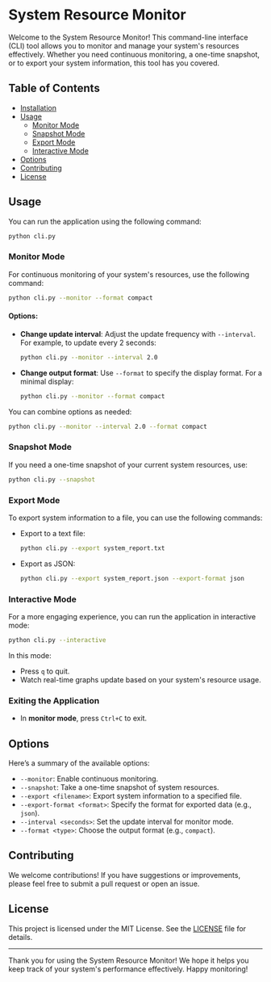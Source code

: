 # System Resource Monitor

Welcome to the System Resource Monitor! This command-line interface (CLI) tool allows you to monitor and manage your system's resources effectively. Whether you need continuous monitoring, a one-time snapshot, or to export your system information, this tool has you covered.

## Table of Contents

- [Installation](#installation)
- [Usage](#usage)
  - [Monitor Mode](#monitor-mode)
  - [Snapshot Mode](#snapshot-mode)
  - [Export Mode](#export-mode)
  - [Interactive Mode](#interactive-mode)
- [Options](#options)
- [Contributing](#contributing)
- [License](#license)

## Usage

You can run the application using the following command:

```bash
python cli.py
```

### Monitor Mode

For continuous monitoring of your system's resources, use the following command:

```bash
python cli.py --monitor --format compact
```

#### Options:
- **Change update interval**: Adjust the update frequency with `--interval`. For example, to update every 2 seconds:
  ```bash
  python cli.py --monitor --interval 2.0
  ```
- **Change output format**: Use `--format` to specify the display format. For a minimal display:
  ```bash
  python cli.py --monitor --format compact
  ```

You can combine options as needed:
```bash
python cli.py --monitor --interval 2.0 --format compact
```

### Snapshot Mode

If you need a one-time snapshot of your current system resources, use:

```bash
python cli.py --snapshot
```

### Export Mode

To export system information to a file, you can use the following commands:

- Export to a text file:
  ```bash
  python cli.py --export system_report.txt
  ```

- Export as JSON:
  ```bash
  python cli.py --export system_report.json --export-format json
  ```

### Interactive Mode

For a more engaging experience, you can run the application in interactive mode:

```bash
python cli.py --interactive
```

In this mode:
- Press `q` to quit.
- Watch real-time graphs update based on your system's resource usage.

### Exiting the Application

- In **monitor mode**, press `Ctrl+C` to exit.

## Options

Here’s a summary of the available options:

- `--monitor`: Enable continuous monitoring.
- `--snapshot`: Take a one-time snapshot of system resources.
- `--export <filename>`: Export system information to a specified file.
- `--export-format <format>`: Specify the format for exported data (e.g., `json`).
- `--interval <seconds>`: Set the update interval for monitor mode.
- `--format <type>`: Choose the output format (e.g., `compact`).

## Contributing

We welcome contributions! If you have suggestions or improvements, please feel free to submit a pull request or open an issue.

## License

This project is licensed under the MIT License. See the [LICENSE](LICENSE) file for details.

---

Thank you for using the System Resource Monitor! We hope it helps you keep track of your system's performance effectively. Happy monitoring!